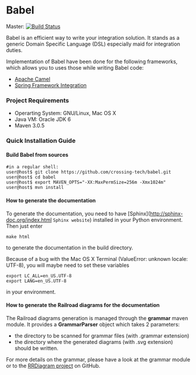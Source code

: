 Babel
=====

Master: [![Build Status](https://travis-ci.org/Crossing-Tech/babel.svg?branch=master)](https://travis-ci.org/Crossing-Tech/babel)

Babel is an efficient way to write your integration solution. It stands as a generic Domain Specific Language (DSL) especially maid for integration duties.

Implementation of Babel have been done for the following frameworks, which allows you to uses those while writing Babel code:

 * [Apache Camel](http://camel.apache.org "Apache Camel website")
 * [Spring Framework Integration](http://projects.spring.io/spring-integration/ "Spring Framework Integration website")

### Project Requirements
 * Operarting System: GNU/Linux, Mac OS X
 * Java VM: Oracle JDK 6
 * Maven 3.0.5

### Quick Installation Guide ###

#### Build Babel from sources ####
```
#in a regular shell:
user@host$ git clone https://github.com/crossing-tech/babel.git
user@host$ cd babel
user@host$ export MAVEN_OPTS="-XX:MaxPermSize=256m -Xmx1024m"
user@host$ mvn install
```

#### How to generate the documentation ####

To generate the documentation, you need to have [Sphinx](http://sphinx-doc.org/index.html `Sphinx website`) installed in your Python environment. Then just enter 
```
make html
```
to generate the documentation in the build directory.


Because of a bug with the Mac OS X Terminal (ValueError: unknown locale: UTF-8), you will maybe need to set these variables
```
export LC_ALL=en_US.UTF-8
export LANG=en_US.UTF-8
```
in your environment.

#### How to generate the Railroad diagrams for the documentation ####

The Railroad diagrams generation is managed through the **grammar** maven module. It provides a **GrammarParser** object which takes 2 parameters:

* the directory to be scanned for grammar files (with .grammar extension)
* the directory where the generated diagrams (with .svg extension) should be written.

For more details on the grammar, please have a look at the grammar module or to the [RRDiagram project](https://github.com/Chrriis/RRDiagram) on GitHub.
